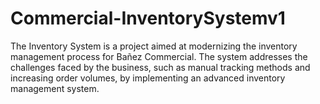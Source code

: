 # Commercial-InventorySystemv1
The Inventory System is a project aimed at modernizing the inventory management process for Bañez Commercial. The system addresses the challenges faced by the business, such as manual tracking methods and increasing order volumes, by implementing an advanced inventory management system.
